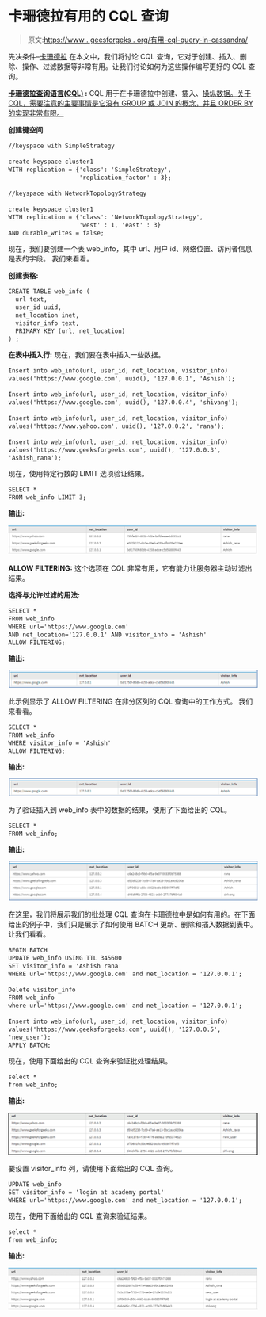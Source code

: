 # 卡珊德拉有用的 CQL 查询

> 原文:[https://www . geesforgeks . org/有用-cql-query-in-cassandra/](https://www.geeksforgeeks.org/useful-cql-query-in-cassandra/)

先决条件–[卡珊德拉](https://www.geeksforgeeks.org/introduction-to-apache-cassandra/)
在本文中，我们将讨论 CQL 查询，它对于创建、插入、删除、操作、过滤数据等非常有用。让我们讨论如何为这些操作编写更好的 CQL 查询。

**[卡珊德拉查询语言(CQL)](https://www.geeksforgeeks.org/additional-functions-in-cql-cassandra-query-language/) :**
CQL 用于在卡珊德拉中创建、插入、[操纵数据。关于 CQL，需要注意的主要事情是它没有 GROUP 或 JOIN 的概念，并且 ORDER BY 的实现非常有限。](https://www.geeksforgeeks.org/data-manipulation-in-cassandra/)

**创建键空间**

```
//keyspace with SimpleStrategy

create keyspace cluster1    
WITH replication = {'class': 'SimpleStrategy', 
                    'replication_factor' : 3};

//keyspace with NetworkTopologyStrategy

create keyspace cluster1
WITH replication = {'class': 'NetworkTopologyStrategy', 
                    'west' : 1, 'east' : 3}
AND durable_writes = false; 
```

现在，我们要创建一个表 web_info，其中 url、用户 id、网络位置、访问者信息是表的字段。
我们来看看。

**创建表格:**

```
CREATE TABLE web_info (
  url text,
  user_id uuid,
  net_location inet,
  visitor_info text,
  PRIMARY KEY (url, net_location)
) ; 
```

**在表中插入行:**
现在，我们要在表中插入一些数据。

```
Insert into web_info(url, user_id, net_location, visitor_info)
values('https://www.google.com', uuid(), '127.0.0.1', 'Ashish');   

Insert into web_info(url, user_id, net_location, visitor_info)
values('https://www.google.com', uuid(), '127.0.0.4', 'shivang');    

Insert into web_info(url, user_id, net_location, visitor_info)
values('https://www.yahoo.com', uuid(), '127.0.0.2', 'rana');

Insert into web_info(url, user_id, net_location, visitor_info)
values('https://www.geeksforgeeks.com', uuid(), '127.0.0.3', 'Ashish_rana'); 
```

现在，使用特定行数的 LIMIT 选项验证结果。

```
SELECT * 
FROM web_info LIMIT 3; 
```

**输出:**

![](img/e5d4d18bbda3a6deaf6aa679f73d5608.png)

**ALLOW FILTERING:**
这个选项在 CQL 非常有用，它有能力让服务器主动过滤出结果。

**选择与允许过滤的用法:**

```
SELECT *
FROM web_info
WHERE url='https://www.google.com'
AND net_location='127.0.0.1' AND visitor_info = 'Ashish'
ALLOW FILTERING; 
```

**输出:**

![](img/2d6647c9e73a5efd1729bff328458f86.png)

此示例显示了 ALLOW FILTERING 在非分区列的 CQL 查询中的工作方式。
我们来看看。

```
SELECT *
FROM web_info
WHERE visitor_info = 'Ashish'
ALLOW FILTERING; 
```

**输出:**

![](img/2d6647c9e73a5efd1729bff328458f86.png)

为了验证插入到 web_info 表中的数据的结果，使用了下面给出的 CQL。

```
SELECT * 
FROM web_info; 
```

**输出:**

![](img/a44000cc2453f0a06aa05f7e8b1aaad9.png)

在这里，我们将展示我们的批处理 CQL 查询在卡珊德拉中是如何有用的。在下面给出的例子中，我们只是展示了如何使用 BATCH 更新、删除和插入数据到表中。让我们看看。

```
BEGIN BATCH
UPDATE web_info USING TTL 345600
SET visitor_info = 'Ashish rana'
WHERE url='https://www.google.com' and net_location = '127.0.0.1';

Delete visitor_info 
FROM web_info 
where url='https://www.google.com' and net_location = '127.0.0.1';

Insert into web_info(url, user_id, net_location, visitor_info)
values('https://www.geeksforgeeks.com', uuid(), '127.0.0.5', 'new_user');
APPLY BATCH; 
```

现在，使用下面给出的 CQL 查询来验证批处理结果。

```
select * 
from web_info; 
```

**输出:**

![](img/d55c23a0aeec48869515218aa82d449e.png)

要设置 visitor_info 列，请使用下面给出的 CQL 查询。

```
UPDATE web_info 
SET visitor_info = 'login at academy portal'
WHERE url='https://www.google.com' and net_location = '127.0.0.1'; 
```

现在，使用下面给出的 CQL 查询来验证结果。

```
select * 
from web_info; 
```

**输出:**

![](img/a827f804b8face7fff743b90e3f92157.png)